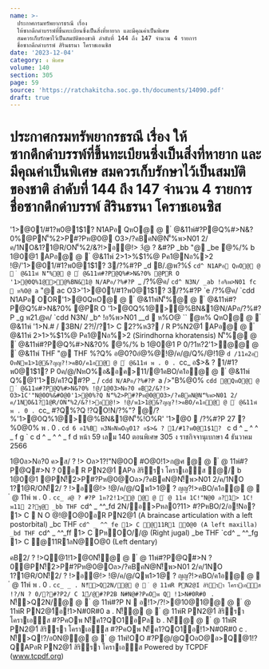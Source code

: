 ```yaml
---
name: >-
  ประกาศกรมทรัพยากรธรณี เรื่อง
  ให้ซากดึกดำบรรพ์ที่ขึ้นทะเบียนซึ่งเป็นสิ่งที่หายาก และมีคุณค่าเป็นพิเศษ
  สมควรเก็บรักษาไว้เป็นสมบัติของชาติ ลำดับที่ 144 ถึง 147 จำนวน 4 รายการ
  ชื่อซากดึกดำบรรพ์ สิรินธรนา โคราชเอนซิส
date: '2023-12-04'
category: ง พิเศษ
volume: 140
section: 305
page: 59
source: 'https://ratchakitcha.soc.go.th/documents/14090.pdf'
draft: true
---
```


# ประกาศกรมทรัพยากรธรณี เรื่อง ให้ซากดึกดำบรรพ์ที่ขึ้นทะเบียนซึ่งเป็นสิ่งที่หายาก และมีคุณค่าเป็นพิเศษ สมควรเก็บรักษาไว้เป็นสมบัติของชาติ ลำดับที่ 144 ถึง 147 จำนวน 4 รายการ ชื่อซากดึกดำบรรพ์ สิรินธรนา โคราชเอนซิส

'1>@01/#1?พ0@1$1? N1APอ QหO@ @  ํ @&11พ์#?P@Q%#>N&?0%@PN'็%2>P#?Pห@0@ O3>/?คBคN@N'็%พ>N01 2/ค/1NO&1?1@R/ON'็%2/&?!>อ@!> 3ํ@ ? &#?P _bb "@ _be ํ@%/% b 1@0@1 APอ@ @  ํ @&11พ์ 2>1>%$1%@ Pค1@Nอ%>2 !@/'1>@01/#1?พ0@1$1? 3/?%#?P _d B/.@พ?%$์ `cd^ N1APอ QหO@ @  ํ @&11พ์ N'็%@ @  ํ @&11พ์#?P@Q%#>N&?0% @PR O '1>@0Q%1@>@%BN&1@ N/APอ/?%#?P `_ /?%@ค/ `cd^ N3N/ _ab !อ%พ>N01 fc  ห%O@ a` "@ ac O3>'1>@01/#1?พ0@1$1? 3/?%#?P `e /?%@ค/ `cdd N1APอ OOR'1>@0QหO@ @  ํ @&11พ์N'็%@ @  ํ @&11พ์#?P@Q%#>N&?0% @PR O '1>@0Q%1@>@%BN&1@N/APอ/?%#?P _g พ21.@ค/ `cdd N3N/ _b^ !อ%พ>N01 __d  ห%O@ `` ํ@ห% QหO@ @  ํ @&11พ์ '1>N.# / 3BN/ 2?!/์/?1> C 2?%ห3? / R P%N2@1์ APอ@ @  ํ @&11พ์ 2>1>%$1%@ Pค1@Nอ%>2 (Sirindhorna khoratensis) N'็%@ @  ํ @&11พ์#?P@Q%#>N&?0% ํ@%/% b 1@0@1 P 0/?1ห?2'1>ํ@@ @  ํ @&11พ์ THF "@ THF %?Q% อ@0?0อํ@%@!@/ค/@/Q%/@!1@ `d /11ค2อ OหNพ1>1@&?ญญ?!>คBO/ค1อ@ @  ํ @&11พ์ พ . 0 . `cc_ อ$>& ? 1/#1?พ0@1$1? P 0ค/@/NหO%อ&อค>11/@1คBO/ค1อ@ @  ํ @&11พ์ Q%@1'1>B/ค1?Q#?P _ / `cdd N/APอ/?%#?P `a />"B%@0% `cdd @QหO@ @  ํ @&11พ์#?P@Q%#>N&?0% !@/1@03>Nอ?0 คB2/&?!> O3>1C'"N@0O%&#O@0'1>@0%?Q N'็%2>P#?Pห@0@O3>/?คBคN@N'็%พ>N01 2/ค/1NO&1?1@R/ON'็%2/&?!>อ@!> !@/พ1>1@&?ญญ?!>คBO/ค1อ@ @  ํ @&11พ์ พ . 0 . `cc_ #?Q%?Q !?QO!N/?%"? @/?%'1>@0Q%1@>@%BN&1@N'็%!O%R' '1>@0  /?%#?P 27 ?%0@0% พ . 0 . `cd 6 อ1%B ห3NอNพOญ01? อ$>& ? 1/#1?พ0@1$1? ` c d ^ _ ^ ^ _ f g ` c d ^ _ ^ ^ _ f d หน้า 59 เลม 140 ตอนพิเศษ 305 ง ราชกิจจานุเบกษา 4 ธันวาคม 2566

1@0ล>Nอ?0 ค>ส/ ? !> Oล>1?!"N@0O #O@0!1>ก@ศ @ @  ํ @ 11พ์#?P@Q#>N ? 0อ R PN2@1์ APอ สิริรา โคราเอิส ํ@/ b 1@0@1 @PN!็2>P#?Pห@0@Oล>/?คBคN@N!็พ>N01 2/ค/1NO 1?1@R/ON!็2/ ? !>อ@!> !@/ค/@/Qพ1>1@ ? ญญ?!>คBO/ค1อ@ @  ํ @ 11พ์ พ . 0 . `cc_ ลํ@ ? #?P 1ห?2!1>ํ@ @ @  ํ @ 11พ์ 1C!"N@0 ล?1> 1C!พ11 2?ฐ@ _bb THF `cd^ _ ^^_fd 2N/อ>Pหล0?11> #?PหBO/2/อ!Nอ? 1> C  N O @!@O@0อR PN2@1์ (A braincase articulation with a left postorbital) _bc THF `cd^ _ ^^_fe 1> C @11R1 O@0 (A left maxilla) _bd THF `cd^ _ ^^_ff 1> C PหOO//@ (Right jugal) _be THF `cd^ _ ^^_fg 1> C @11R1ลN@O@0 (Left dentary)

คB2/ ? !>Q@1!1>@0N!็@ @  ํ @ 11พ์#?P@Q#>N ? 0@PN!็2>P#?Pห@0@Oล>/?คBคN@N!็พ>N01 2/ค/1NO 1?1@R/ON!็2/ ? !>อ@!> !@/ค/@/Qพ1>1@ ? ญญ?!>คBO/ค1อ@ @  ํ @ 11พ์ พ . 0 . `cc_ _ . N!็>Q2N/@ @  ํ @ 11พ์R PN2@1์ สิริรา โคราเอิส !?/N ? 0/?#?P2/ C 1์/@#?P2B N#N@#?PคOพ Q !1>N#0R#0 ` . N!็>Q2N/@ @  ํ @ 11พ์#?P N  อ!1>/?!>@10@1@@ @  ํ @ 11พ์R PN2@1์อ!1>N#0R#0 a . N!็@ @  ํ @ 11พ์R PN2@1์ สิริรา โคราเอิส #?PคOพ N!็ค1?QO1อPล b . N!็@ @  ํ @ 11พ์R PN2@1์ สิริรา โคราเอิส #?PคOพ N!็ค1?QO1อ!1>N#0R#0 c . N!็>Q!?/อ0N@@ @  ํ @ 11พ์!OO #?Pํ@/@QOอO@อ>Q@1!?QAPอR PN2@1์ สิริรา โคราเอิส Powered by TCPDF (www.tcpdf.org)

